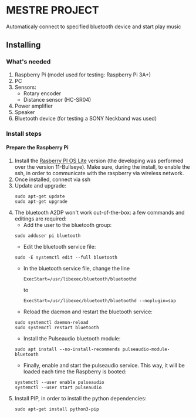 # MESTRE PROJECT
Automaticaly connect to specified bluetooth device and start play music

## Installing
### What's needed
1. Raspberry Pi (model used for testing: Raspberry Pi 3A+)
2. PC 
3. Sensors:
   - Rotary encoder
   - Distance sensor (HC-SR04)
4. Power amplifier
5. Speaker
6. Bluetooth device (for testing a SONY Neckband was used)

### Install steps
#### Prepare the Raspberry Pi
1. Install the [Rasberry PI OS Lite](https://downloads.raspberrypi.org/raspios_lite_armhf/images/raspios_lite_armhf-2023-05-03/2023-05-03-raspios-bullseye-armhf-lite.img.xz) version (the developing was performed over the version 11-Bullseye).
Make sure, during the install, to enable the ssh, in order to communicate with the raspberry via wireless network.
2. Once installed, connect via ssh
3. Update and upgrade:
    ```
   sudo apt-get update
   sudo apt-get upgrade
   ```
4. The bluetooth A2DP won't work out-of-the-box: a few commands and editings are required:
   - Add the user to the bluetooth group:
   ```
   sudo adduser pi bluetooth
   ```
   - Edit the bluetooth service file:
   ```
   sudo -E systemctl edit --full bluetooth
   ```
   - In the bluetooth service file, change the line
     ```
     ExecStart=/usr/libexec/bluetooth/bluetoothd
     ```
     to
     ```
     ExecStart=/usr/libexec/bluetooth/bluetoothd --noplugin=sap
     ```
   - Reload the daemon and restart the bluetooth service:
   ```
   sudo systemctl daemon-reload
   sudo systemctl restart bluetooth
   ```
   - Install the Pulseaudio bluetooth module:
   ```
   sudo apt install --no-install-recommends pulseaudio-module-bluetooth
   ```
   - Finally, enable and start the pulseaudio service. This way, it will be loaded each time the Raspberry is booted:
   ```
   systemctl --user enable pulseaudio
   systemctl --user start pulseaudio
   ```
5. Install PIP, in order to install the python dependencies: 
   ```
   sudo apt-get install python3-pip
   ```
